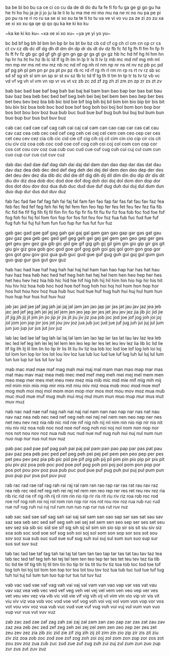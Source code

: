 ba be bi bo bu
ca ce ci co cu
da de di do du
fa fe fi fo fu
ga ge gi go gu
ha he hi ho hu
ja je ji jo ju
la le li lo lu
ma me mi mo mu
na ne ni no nu
pa pe pi po pu
ra re ri ro ru
sa se si so su
ta te ti to tu
va ve vi vo vu
za ze zi zo zu
xa xe xi xo xu
qa qe qi qo qu
ka ke ki ko ku

~ka ke ki ko ku~
~xa xe xi xo xu~
~ya ye yi yo yu~


bc bd bf bg bh bl bm bn bp br bs bt bv bz
cb cd cf cg ch cl cm cn cp cr cs ct cv cz
db dc df dg dh dl dm dn dp dr ds dt dv dz
fb fc fd fg fh fl fm fn fp fr fs ft fv fz
gb gc gd gf gh gl gm gn gp gr gs gt gv gz
hb hc hd hf hg hl hm hn hp hr hs ht hv hz
lb lc ld lf lg lh lm ln lp lr ls lt lv lz
mb mc md mf mg mh ml mn mp mr ms mt mv mz
nb nc nd nf ng nh nl nm np nr ns nt nv nz
pb pc pd pf pg ph pl pm pn pr ps pt pv pz
rb rc rd rf rg rh rl rm rn rp rs rt rv rz
sb sc sd sf sg sh sl sm sn sp sr st sv sz
tb tc td tf tg th tl tm tn tp tr ts tv tz
vb vc vd vf vg vh vl vm vn vp vr vs vt vz
zb zc zd zf zg zh zl zm zn zp zr zs zt zv

bab bac bad bae baf bag bah bai baj bal
bam ban bao bap bar bas bat bau bav baz
bea beb bec bed bef beg beh bei bej bel
bem ben beo bep ber bes bet beu bev bez
bia bib bic bid bie bif big bih bij bil
bim bin bio bip bir bis bit biu biv biz
boa bob boc bod boe bof bog boh boi boj
bol bom bon bop bor bos bot bou bov boz
bua bub buc bud bue buf bug buh bui buj
bul bum bun buo bup bur bus but buv buz

cab cac cad cae caf cag cah cai caj cal
cam can cao cap car cas cat cau cav caz
cea ceb cec ced cef ceg ceh cei cej cel
cem cen ceo cep cer ces cet ceu cev cez
cia cib cic cid cie cif cig cih cij cil
cim cin cio cip cir cis cit ciu civ ciz
coa cob coc cod coe cof cog coh coi coj
col com con cop cor cos cot cou cov coz
cua cub cuc cud cue cuf cug cuh cui cuj
cul cum cun cuo cup cur cus cut cuv cuz

dab dac dad dae daf dag dah dai daj dal
dam dan dao dap dar das dat dau dav daz
dea deb dec ded def deg deh dei dej del
dem den deo dep der des det deu dev dez
dia dib dic did die dif dig dih dij dil
dim din dio dip dir dis dit diu div diz
doa dob doc dod doe dof dog doh doi doj
dol dom don dop dor dos dot dou dov doz
dua dub duc dud due duf dug duh dui duj
dul dum dun duo dup dur dus dut duv duz

fab fac fad fae faf fag fah fai faj fal
fam fan fao fap far fas fat fau fav faz
fea feb fec fed fef feg feh fei fej fel
fem fen feo fep fer fes fet feu fev fez
fia fib fic fid fie fif fig fih fij fil
fim fin fio fip fir fis fit fiu fiv fiz
foa fob foc fod foe fof fog foh foi foj
fol fom fon fop for fos fot fou fov foz
fua fub fuc fud fue fuf fug fuh fui fuj
ful fum fun fuo fup fur fus fut fuv fuz

gab gac gad gae gaf gag gah gai gaj gal
gam gan gao gap gar gas gat gau gav gaz
gea geb gec ged gef geg geh gei gej gel
gem gen geo gep ger ges get geu gev gez
gia gib gic gid gie gif gig gih gij gil
gim gin gio gip gir gis git giu giv giz
goa gob goc god goe gof gog goh goi goj
gol gom gon gop gor gos got gou gov goz
gua gub guc gud gue guf gug guh gui guj
gul gum gun guo gup gur gus gut guv guz

hab hac had hae haf hag hah hai haj hal
ham han hao hap har has hat hau hav haz
hea heb hec hed hef heg heh hei hej hel
hem hen heo hep her hes het heu hev hez
hia hib hic hid hie hif hig hih hij hil
him hin hio hip hir his hit hiu hiv hiz
hoa hob hoc hod hoe hof hog hoh hoi hoj
hol hom hon hop hor hos hot hou hov hoz
hua hub huc hud hue huf hug huh hui huj
hul hum hun huo hup hur hus hut huv huz

jab jac jad jae jaf jag jah jai jaj jal
jam jan jao jap jar jas jat jau jav jaz
jea jeb jec jed jef jeg jeh jei jej jel
jem jen jeo jep jer jes jet jeu jev jez
jia jib jic jid jie jif jig jih jij jil
jim jin jio jip jir jis jit jiu jiv jiz
joa job joc jod joe jof jog joh joi joj
jol jom jon jop jor jos jot jou jov joz
jua jub juc jud jue juf jug juh jui juj
jul jum jun juo jup jur jus jut juv juz

lab lac lad lae laf lag lah lai laj lal
lam lan lao lap lar las lat lau lav laz
lea leb lec led lef leg leh lei lej lel
lem len leo lep ler les let leu lev lez
lia lib lic lid lie lif lig lih lij lil
lim lin lio lip lir lis lit liu liv liz
loa lob loc lod loe lof log loh loi loj
lol lom lon lop lor los lot lou lov loz
lua lub luc lud lue luf lug luh lui luj
lul lum lun luo lup lur lus lut luv luz

mab mac mad mae maf mag mah mai maj mal
mam man mao map mar mas mat mau mav maz
mea meb mec med mef meg meh mei mej mel
mem men meo mep mer mes met meu mev mez
mia mib mic mid mie mif mig mih mij mil
mim min mio mip mir mis mit miu miv miz
moa mob moc mod moe mof mog moh moi moj
mol mom mon mop mor mos mot mou mov moz
mua mub muc mud mue muf mug muh mui muj
mul mum mun muo mup mur mus mut muv muz

nab nac nad nae naf nag nah nai naj nal
nam nan nao nap nar nas nat nau nav naz
nea neb nec ned nef neg neh nei nej nel
nem nen neo nep ner nes net neu nev nez
nia nib nic nid nie nif nig nih nij nil
nim nin nio nip nir nis nit niu niv niz
noa nob noc nod noe nof nog noh noi noj
nol nom non nop nor nos not nou nov noz
nua nub nuc nud nue nuf nug nuh nui nuj
nul num nun nuo nup nur nus nut nuv nuz

pab pac pad pae paf pag pah pai paj pal
pam pan pao pap par pas pat pau pav paz
pea peb pec ped pef peg peh pei pej pel
pem pen peo pep per pes pet peu pev pez
pia pib pic pid pie pif pig pih pij pil
pim pin pio pip pir pis pit piu piv piz
poa pob poc pod poe pof pog poh poi poj
pol pom pon pop por pos pot pou pov poz
pua pub puc pud pue puf pug puh pui puj
pul pum pun puo pup pur pus put puv puz

rab rac rad rae raf rag rah rai raj ral
ram ran rao rap rar ras rat rau rav raz
rea reb rec red ref reg reh rei rej rel
rem ren reo rep rer res ret reu rev rez
ria rib ric rid rie rif rig rih rij ril
rim rin rio rip rir ris rit riu riv riz
roa rob roc rod roe rof rog roh roi roj
rol rom ron rop ror ros rot rou rov roz
rua rub ruc rud rue ruf rug ruh rui ruj
rul rum run ruo rup rur rus rut ruv ruz

sab sac sad sae saf sag sah sai saj sal
sam san sao sap sar sas sat sau sav saz
sea seb sec sed sef seg seh sei sej sel
sem sen seo sep ser ses set seu sev sez
sia sib sic sid sie sif sig sih sij sil
sim sin sio sip sir sis sit siu siv siz
soa sob soc sod soe sof sog soh soi soj
sol som son sop sor sos sot sou sov soz
sua sub suc sud sue suf sug suh sui suj
sul sum sun suo sup sur sus sut suv suz

tab tac tad tae taf tag tah tai taj tal
tam tan tao tap tar tas tat tau tav taz
tea teb tec ted tef teg teh tei tej tel
tem ten teo tep ter tes tet teu tev tez
tia tib tic tid tie tif tig tih tij til
tim tin tio tip tir tis tit tiu tiv tiz
toa tob toc tod toe tof tog toh toi toj
tol tom ton top tor tos tot tou tov toz
tua tub tuc tud tue tuf tug tuh tui tuj
tul tum tun tuo tup tur tus tut tuv tuz

vab vac vad vae vaf vag vah vai vaj val
vam van vao vap var vas vat vau vav vaz
vea veb vec ved vef veg veh vei vej vel
vem ven veo vep ver ves vet veu vev vez
via vib vic vid vie vif vig vih vij vil
vim vin vio vip vir vis vit viu viv viz
voa vob voc vod voe vof vog voh voi voj
vol vom von vop vor vos vot vou vov voz
vua vub vuc vud vue vuf vug vuh vui vuj
vul vum vun vuo vup vur vus vut vuv vuz

zab zac zad zae zaf zag zah zai zaj zal
zam zan zao zap zar zas zat zau zav zaz
zea zeb zec zed zef zeg zeh zei zej zel
zem zen zeo zep zer zes zet zeu zev zez
zia zib zic zid zie zif zig zih zij zil
zim zin zio zip zir zis zit ziu ziv ziz
zoa zob zoc zod zoe zof zog zoh zoi zoj
zol zom zon zop zor zos zot zou zov zoz
zua zub zuc zud zue zuf zug zuh zui zuj
zul zum zun zuo zup zur zus zut zuv zuz


